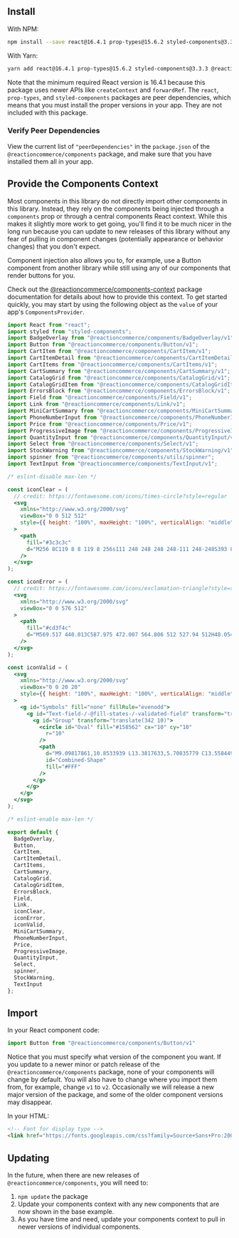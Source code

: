 ## Install

With NPM:

```bash
npm install --save react@16.4.1 prop-types@15.6.2 styled-components@3.3.3 @reactioncommerce/components
```

With Yarn:

```bash
yarn add react@16.4.1 prop-types@15.6.2 styled-components@3.3.3 @reactioncommerce/components
```

Note that the minimum required React version is 16.4.1 because this package uses newer APIs like `createContext` and `forwardRef`. The `react`, `prop-types`, and `styled-components` packages are peer dependencies, which means that you must install the proper versions in your app. They are not included with this package.

### Verify Peer Dependencies

View the current list of `"peerDependencies"` in the `package.json` of the `@reactioncommerce/components` package, and make sure that you have installed them all in your app.

## Provide the Components Context

Most components in this library do not directly import other components in this library. Instead, they rely on the components being injected through a `components` prop or through a central components React context. While this makes it slightly more work to get going, you'll find it to be much nicer in the long run because you can update to new releases of this library without any fear of pulling in component changes (potentially appearance or behavior changes) that you don't expect.

Component injection also allows you to, for example, use a Button component from another library while still using any of our components that render buttons for you.

Check out the [@reactioncommerce/components-context](https://github.com/reactioncommerce/components-context) package documentation for details about how to provide this context. To get started quickly, you may start by using the following object as the `value` of your app's `ComponentsProvider`.

```jsx static
import React from "react";
import styled from "styled-components";
import BadgeOverlay from "@reactioncommerce/components/BadgeOverlay/v1";
import Button from "@reactioncommerce/components/Button/v1";
import CartItem from "@reactioncommerce/components/CartItem/v1";
import CartItemDetail from "@reactioncommerce/components/CartItemDetail/v1";
import CartItems from "@reactioncommerce/components/CartItems/v1";
import CartSummary from "@reactioncommerce/components/CartSummary/v1";
import CatalogGrid from "@reactioncommerce/components/CatalogGrid/v1";
import CatalogGridItem from "@reactioncommerce/components/CatalogGridItem/v1";
import ErrorsBlock from "@reactioncommerce/components/ErrorsBlock/v1";
import Field from "@reactioncommerce/components/Field/v1";
import Link from "@reactioncommerce/components/Link/v1";
import MiniCartSummary from "@reactioncommerce/components/MiniCartSummary/v1";
import PhoneNumberInput from "@reactioncommerce/components/PhoneNumberInput/v1";
import Price from "@reactioncommerce/components/Price/v1";
import ProgressiveImage from "@reactioncommerce/components/ProgressiveImage/v1";
import QuantityInput from "@reactioncommerce/components/QuantityInput/v1";
import Select from "@reactioncommerce/components/Select/v1";
import StockWarning from "@reactioncommerce/components/StockWarning/v1";
import spinner from "@reactioncommerce/components/utils/spinner";
import TextInput from "@reactioncommerce/components/TextInput/v1";

/* eslint-disable max-len */

const iconClear = (
  // credit: https://fontawesome.com/icons/times-circle?style=regular
  <svg
    xmlns="http://www.w3.org/2000/svg"
    viewBox="0 0 512 512"
    style={{ height: "100%", maxHeight: "100%", verticalAlign: "middle" }}
  >
    <path
      fill="#3c3c3c"
      d="M256 8C119 8 8 119 8 256s111 248 248 248 248-111 248-248S393 8 256 8zm121.6 313.1c4.7 4.7 4.7 12.3 0 17L338 377.6c-4.7 4.7-12.3 4.7-17 0L256 312l-65.1 65.6c-4.7 4.7-12.3 4.7-17 0L134.4 338c-4.7-4.7-4.7-12.3 0-17l65.6-65-65.6-65.1c-4.7-4.7-4.7-12.3 0-17l39.6-39.6c4.7-4.7 12.3-4.7 17 0l65 65.7 65.1-65.6c4.7-4.7 12.3-4.7 17 0l39.6 39.6c4.7 4.7 4.7 12.3 0 17L312 256l65.6 65.1z"
    />
  </svg>
);

const iconError = (
  // credit: https://fontawesome.com/icons/exclamation-triangle?style=solid
  <svg
    xmlns="http://www.w3.org/2000/svg"
    viewBox="0 0 576 512"
  >
    <path
      fill="#cd3f4c"
      d="M569.517 440.013C587.975 472.007 564.806 512 527.94 512H48.054c-36.937 0-59.999-40.055-41.577-71.987L246.423 23.985c18.467-32.009 64.72-31.951 83.154 0l239.94 416.028zM288 354c-25.405 0-46 20.595-46 46s20.595 46 46 46 46-20.595 46-46-20.595-46-46-46zm-43.673-165.346l7.418 136c.347 6.364 5.609 11.346 11.982 11.346h48.546c6.373 0 11.635-4.982 11.982-11.346l7.418-136c.375-6.874-5.098-12.654-11.982-12.654h-63.383c-6.884 0-12.356 5.78-11.981 12.654z"
    />
  </svg>
);

const iconValid = (
  <svg
    xmlns="http://www.w3.org/2000/svg"
    viewBox="0 0 20 20"
    style={{ height: "100%", maxHeight: "100%", verticalAlign: "middle" }}
  >
    <g id="Symbols" fill="none" fillRule="evenodd">
      <g id="Text-field-/-@fill-states-/-validated-field" transform="translate(-342 -10)">
        <g id="Group" transform="translate(342 10)">
          <circle id="Oval" fill="#158562" cx="10" cy="10"
            r="10"
          />
          <path
            d="M9.09817861,10.8533939 L13.3817633,5.70835779 C13.5584492,5.49613933 13.8737186,5.46733456 14.085937,5.64402054 C14.0864297,5.64443069 14.0869215,5.64484179 14.0874126,5.64525384 L15.4038701,6.74989283 C15.6148323,6.92691118 15.6429374,7.24119179 15.4667318,7.45283332 L9.68800426,14.3936934 C9.51131828,14.6059119 9.19604894,14.6347167 8.98383048,14.4580307 C8.98333784,14.4576205 8.98284599,14.4572094 8.98235494,14.4567974 L7.66589745,13.3521584 C7.65157762,13.3401426 7.63810031,13.3274944 7.62547222,13.3142888 L4.59464425,10.7711222 C4.38310692,10.5936213 4.35551493,10.2782435 4.53301583,10.0667062 C4.53570056,10.0635066 4.53842527,10.0603409 4.54118933,10.0572096 L5.75381491,8.68348828 C5.9333307,8.48012404 6.24225889,8.45699274 6.45005744,8.63135642 L9.09817861,10.8533939 Z"
            id="Combined-Shape"
            fill="#FFF"
          />
        </g>
      </g>
    </g>
  </svg>
);

/* eslint-enable max-len */

export default {
  BadgeOverlay,
  Button,
  CartItem,
  CartItemDetail,
  CartItems,
  CartSummary,
  CatalogGrid,
  CatalogGridItem,
  ErrorsBlock,
  Field,
  Link,
  iconClear,
  iconError,
  iconValid,
  MiniCartSummary,
  PhoneNumberInput,
  Price,
  ProgressiveImage,
  QuantityInput,
  Select,
  spinner,
  StockWarning,
  TextInput
};
```

## Import

In your React component code:

```js static
import Button from "@reactioncommerce/components/Button/v1"
```

Notice that you must specify what version of the component you want. If you update to a newer minor or patch release of the `@reactioncommerce/components` package, none of your components will change by default. You will also have to change where you import them from, for example, change `v1` to `v2`. Occasionally we will release a new major version of the package, and some of the older component versions may disappear.

In your HTML:

```html
<!-- Font for display type -->
<link href="https://fonts.googleapis.com/css?family=Source+Sans+Pro:200,400,700" rel="stylesheet">
```

## Updating

In the future, when there are new releases of `@reactioncommerce/components`, you will need to:

1. `npm update` the package
2. Update your components context with any new components that are now shown in the base example.
3. As you have time and need, update your components context to pull in newer versions of individual components.
